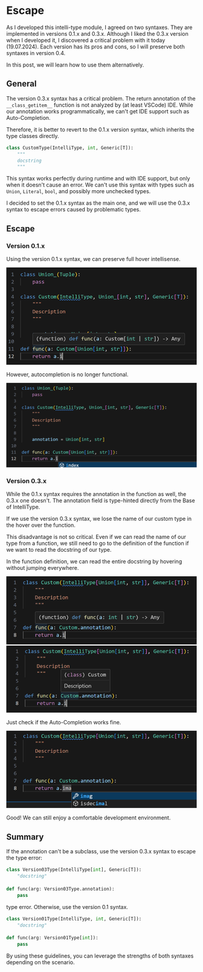 # Escape

As I developed this intelli-type module, I agreed on two syntaxes. They are implemented in versions 0.1.x and 0.3.x. Although I liked the 0.3.x version when I developed it, I discovered a critical problem with it today (19.07.2024). Each version has its pros and cons, so I will preserve both syntaxes in version 0.4.

In this post, we will learn how to use them alternatively.

## General

The version 0.3.x syntax has a critical problem. The return annotation of the `__class_getitem__` function is not analyzed by (at least VSCode) IDE. While our annotation works programmatically, we can't get IDE support such as Auto-Completion.

Therefore, it is better to revert to the 0.1.x version syntax, which inherits the type classes directly.

```python
class CustomType(IntelliType, int, Generic[T]):
    """
    docstring
    """
```

This syntax works perfectly during runtime and with IDE support, but only when it doesn't cause an error. We can't use this syntax with types such as `Union`, `Literal`, `bool`, and possibly more unchecked types.

I decided to set the 0.1.x syntax as the main one, and we will use the 0.3.x syntax to escape errors caused by problematic types.

## Escape

### Version 0.1.x

Using the version 0.1.x syntax, we can preserve full hover intellisense.

![union_version_0_1_hover](./static/union_version_0_1_hover.png)

However, autocompletion is no longer functional.

![union_version_0_1_autocomplete](./static/union_version_0_1_autocomplete.png)

### Version 0.3.x

While the 0.1.x syntax requires the annotation in the function as well, the 0.3.x one doesn't. The annotation field is type-hinted directly from the Base of IntelliType.

If we use the version 0.3.x syntax, we lose the name of our custom type in the hover over the function.

This disadvantage is not so critical. Even if we can read the name of our type from a function, we still need to go to the definition of the function if we want to read the docstring of our type.

In the function definition, we can read the entire docstring by hovering without jumping everywhere.

![union_version_0_3_hover](./static/union_version_0_3_hover.png)
![union_version_0_3_hover2](./static/union_version_0_3_hover2.png)

Just check if the Auto-Completion works fine.

![union_version_0_3_autocomplete](./static/union_version_0_3_autocomplete.png)

Good! We can still enjoy a comfortable development environment.

## Summary

If the annotation can't be a subclass, use the version 0.3.x syntax to escape the type error:

```python
class Version03Type(IntelliType[int], Generic[T]):
    "docstring"

def func(arg: Version03Type.annotation):
    pass
```

type error.
Otherwise, use the version 0.1 syntax.


```python
class Version01Type(IntelliType, int, Generic[T]):
    "docstring"

def func(arg: Version01Type[int]):
    pass
```

By using these guidelines, you can leverage the strengths of both syntaxes depending on the scenario.